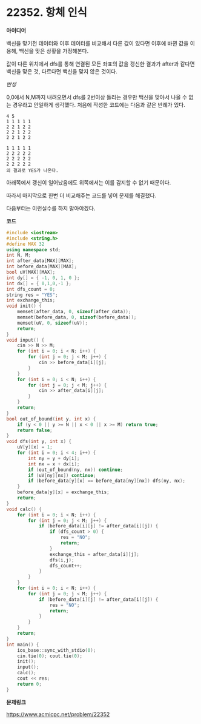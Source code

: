# 22352. 항체 인식

**아이디어**

백신을 맞기전 데이터와 이후 데이터를 비교해서 다른 값이 있다면 이후에 바뀐 값을 이용해, 백신을 맞은 상황을 가정해본다.

값이 다른 위치에서 dfs를 통해 연결된 모든 좌표의 값을 갱신한 결과가 after과 같다면 백신을 맞은 것, 다르다면 백신을 맞지 않은 것이다.

*반성*

0,0에서 N,M까지 내려오면서 dfs를 2번이상 돌리는 경우만 백신을 맞아서 나올 수 없는 경우라고 안일하게 생각했다. 처음에 작성한 코드에는 다음과 같은 반례가 있다.

```
4 5
1 1 1 1 1
2 2 1 2 2 
2 2 1 2 2
2 2 1 2 2

1 1 1 1 1
2 2 2 2 2
2 2 2 2 2
2 2 2 2 2
의 결과로 YES가 나온다.
```

아래쪽에서 갱신이 일어났음에도 위쪽에서는 이를 감지할 수 없기 때문이다.

따라서 마지막으로 한번 더 비교해주는 코드를 넣어 문제를 해결했다.

다음부터는 이런실수를 하지 말아야겠다.

**코드**

```c++
#include <iostream>
#include <string.h>
#define MAX 32
using namespace std;
int N, M;
int after_data[MAX][MAX];
int before_data[MAX][MAX];
bool uV[MAX][MAX];
int dy[] = { -1, 0, 1, 0 };
int dx[] = { 0,1,0,-1 };
int dfs_count = 0;
string res = "YES";
int exchange_this;
void init() {
	memset(after_data, 0, sizeof(after_data));
	memset(before_data, 0, sizeof(before_data));
	memset(uV, 0, sizeof(uV));
	return;
}
void input() {
	cin >> N >> M;
	for (int i = 0; i < N; i++) {
		for (int j = 0; j < M; j++) {
			cin >> before_data[i][j];
		}
	}
	for (int i = 0; i < N; i++) {
		for (int j = 0; j < M; j++) {
			cin >> after_data[i][j];
		}
	}
	return;
}
bool out_of_bound(int y, int x) {
	if (y < 0 || y >= N || x < 0 || x >= M) return true;
	return false;
}
void dfs(int y, int x) {
	uV[y][x] = 1;
	for (int i = 0; i < 4; i++) {
		int ny = y + dy[i];
		int nx = x + dx[i];
		if (out_of_bound(ny, nx)) continue;
		if (uV[ny][nx]) continue;
		if (before_data[y][x] == before_data[ny][nx]) dfs(ny, nx);
	}
	before_data[y][x] = exchange_this;
	return;
}
void calc() {
	for (int i = 0; i < N; i++) {
		for (int j = 0; j < M; j++) {
			if (before_data[i][j] != after_data[i][j]) {
				if (dfs_count > 0) {
					res = "NO";
					return;
				}
				exchange_this = after_data[i][j];
				dfs(i,j);
				dfs_count++;
			}
		}
	}
	for (int i = 0; i < N; i++) {
		for (int j = 0; j < M; j++) {
			if (before_data[i][j] != after_data[i][j]) {
				res = "NO";
				return;
			}
		}
	}
	return;
}
int main() {
	ios_base::sync_with_stdio(0);
	cin.tie(0); cout.tie(0);
	init();
	input();
	calc();
	cout << res;
	return 0;
}
```

**문제링크**

https://www.acmicpc.net/problem/22352

